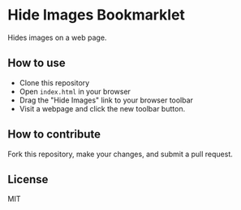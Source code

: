 # Hide Images Bookmarklet

Hides images on a web page.

## How to use

* Clone this repository
* Open `index.html` in your browser
* Drag the "Hide Images" link to your browser toolbar
* Visit a webpage and click the new toolbar button.

## How to contribute

Fork this repository, make your changes, and submit a pull request.

## License

MIT

